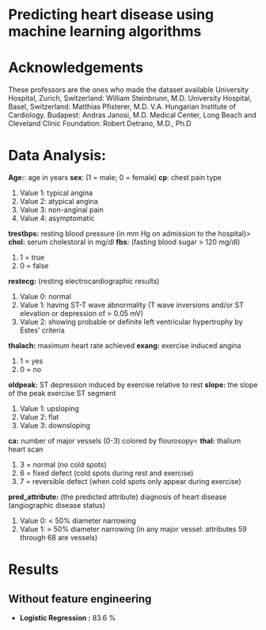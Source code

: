# Predicting heart disease using machine learning algorithms

# Acknowledgements
These professors are the ones who made the dataset available
University Hospital, Zurich, Switzerland: William Steinbrunn, M.D.
University Hospital, Basel, Switzerland: Matthias Pfisterer, M.D. V.A.
Hungarian Institute of Cardiology. Budapest: Andras Janosi, M.D.
Medical Center, Long Beach and Cleveland Clinic Foundation: Robert Detrano, M.D., Ph.D

# Data Analysis:

**Age:**: age in years
**sex**: (1 = male; 0 = female)
**cp**: chest pain type
1. Value 1: typical angina
2. Value 2: atypical angina
3. Value 3: non-anginal pain
4. Value 4: asymptomatic

**trestbps:** resting blood pressure (in mm Hg on admission to the hospital)>
**chol:** serum cholestoral in mg/dl
**fbs:** (fasting blood sugar > 120 mg/dl)
1. 1 = true
2. 0 = false

**restecg:** (resting electrocardiographic results)
1.  Value 0: normal
2.  Value 1: having ST-T wave abnormality (T wave inversions and/or ST elevation or depression of > 0.05 mV)
3.  Value 2: showing probable or definite left ventricular hypertrophy by Estes' criteria

**thalach:** maximum heart rate achieved
**exang:** exercise induced angina
1.  1 = yes
2.  0 = no

**oldpeak:** ST depression induced by exercise relative to rest
**slope:** the slope of the peak exercise ST segment
1. Value 1: upsloping
2. Value 2: flat
3. Value 3: downsloping

**ca:** number of major vessels (0-3) colored by flourosopy<
**thal:** thalium heart scan
1. 3 = normal (no cold spots)
2. 6 = fixed defect (cold spots during rest and exercise)
3. 7 = reversible defect (when cold spots only appear during exercise)

**pred_attribute:** (the predicted attribute) diagnosis of heart disease (angiographic disease status)
1. Value 0: < 50% diameter narrowing
2. Value 1: > 50% diameter narrowing (in any major vessel: attributes 59 through 68 are vessels)

# Results
## Without feature engineering
 - **Logistic Regression :** 83.6 %
